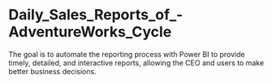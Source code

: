 # Daily_Sales_Reports_of_-AdventureWorks_Cycle
The goal is to automate the reporting process with Power BI to provide timely, detailed, and interactive reports, allowing the CEO and users to make better business decisions.
